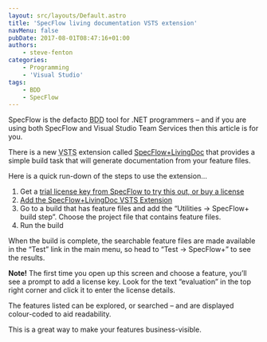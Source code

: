 ```yaml
---
layout: src/layouts/Default.astro
title: 'SpecFlow living documentation VSTS extension'
navMenu: false
pubDate: 2017-08-01T08:47:16+01:00
authors:
    - steve-fenton
categories:
    - Programming
    - 'Visual Studio'
tags:
    - BDD
    - SpecFlow
---
```


SpecFlow is the defacto <abbr title="Behaviour-Driven Development">BDD</abbr> tool for .NET programmers – and if you are using both SpecFlow and Visual Studio Team Services then this article is for you.

There is a new <abbr title="Visual Studio Team Services">VSTS</abbr> extension called [SpecFlow+LivingDoc](https://marketplace.visualstudio.com/items?itemName=techtalk.techtalk-specflow-plus&utm_source=fenton) that provides a simple build task that will generate documentation from your feature files.

Here is a quick run-down of the steps to use the extension…

1. Get a [trial license key from SpecFlow to try this out, or buy a license](http://specflow.org/plus/)
2. [Add the SpecFlow+LivingDoc VSTS Extension](https://marketplace.visualstudio.com/items?itemName=techtalk.techtalk-specflow-plus&utm_source=fenton)
3. Go to a build that has feature files and add the “Utilities -> SpecFlow+ build step”. Choose the project file that contains feature files.
4. Run the build

When the build is complete, the searchable feature files are made available in the “Test” link in the main menu, so head to “Test -> SpecFlow+” to see the results.

**Note!** The first time you open up this screen and choose a feature, you’ll see a prompt to add a license key. Look for the text “evaluation” in the top right corner and click it to enter the license details.

The features listed can be explored, or searched – and are displayed colour-coded to aid readability.

This is a great way to make your features business-visible.